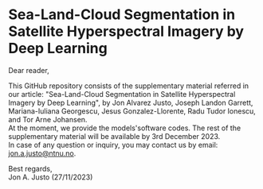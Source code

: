 # Sea-Land-Cloud Segmentation in Satellite Hyperspectral Imagery by Deep Learning

Dear reader, 

This GitHub repository consists of the supplementary material referred in our article: "Sea-Land-Cloud Segmentation in Satellite Hyperspectral Imagery by Deep Learning", by Jon Alvarez Justo, Joseph Landon Garrett, Mariana-Iuliana Georgescu, Jesus Gonzalez-Llorente, Radu Tudor Ionescu, and Tor Arne Johansen. <br>
At the moment, we provide the models'software codes. The rest of the supplementary material will be available by 3rd December 2023. <br>
In case of any question or inquiry, you may contact us by email: jon.a.justo@ntnu.no.

Best regards, <br>
Jon A. Justo (27/11/2023)

